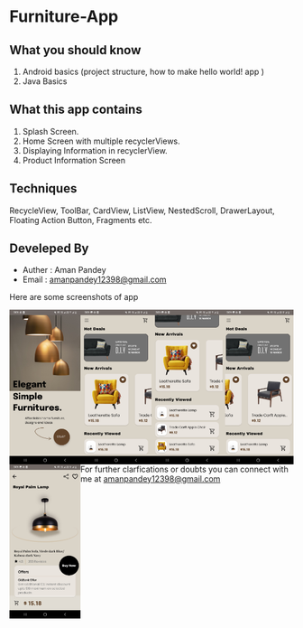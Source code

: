 # Furniture-App

## What you should know
1. Android basics (project structure, how to make hello world! app )
2. Java Basics

## What this app contains
1. Splash Screen.
2. Home Screen with multiple recyclerViews.
3. Displaying Information in recyclerView.
4. Product Information Screen

## Techniques
RecycleView, ToolBar, CardView, ListView, NestedScroll, DrawerLayout, Floating Action Button, Fragments etc.

## Develeped By
* Auther : Aman Pandey
* Email  : amanpandey12398@gmail.com

Here are some screenshots of app

<img src="splash.jpg" width=25% height=50% align=left>
<img src="home_1.jpg" width=25% height=50% align=left>
<img src="home_2.jpg" width=25% height=50% align=left>

<img src="home_3.jpg" width=25% height=50% align=left>
<img src="product.jpg" width=25% height=50% align=left>


For further clarfications or doubts you can connect with me at amanpandey12398@gmail.com 
